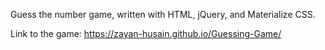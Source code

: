 Guess the number game, written with HTML, jQuery, and Materialize CSS.

Link to the game:
https://zayan-husain.github.io/Guessing-Game/
